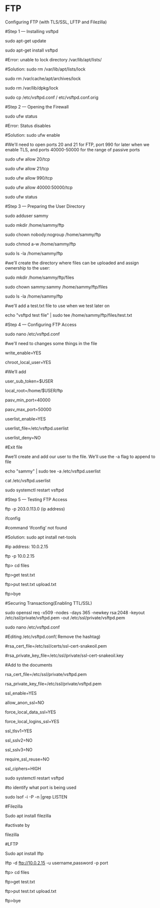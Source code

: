 # FTP
Configuring FTP (with TLS/SSL, LFTP and Filezilla)

#Step 1 — Installing vsftpd

sudo apt-get update

sudo apt-get install vsftpd

#Error: unable to lock directory /var/lib/apt/lists/

#Solution: sudo rm /var/lib/apt/lists/lock

sudo rm /var/cache/apt/archives/lock

sudo rm /var/lib/dpkg/lock

sudo cp /etc/vsftpd.conf / etc/vsftpd.conf.orig

#Step 2 — Opening the Firewall

sudo ufw status

#Error: Status disables

#Solution: sudo ufw enable

#We'll need to open ports 20 and 21 for FTP, port 990 for later when we enable TLS, and ports 40000-50000 for the range of passive 
ports

sudo ufw allow 20/tcp

sudo ufw allow 21/tcp

sudo ufw allow 990/tcp

sudo ufw allow 40000:50000/tcp

sudo ufw status

#Step 3 — Preparing the User Directory

sudo adduser sammy

sudo mkdir /home/sammy/ftp

sudo chown nobody:nogroup /home/sammy/ftp

sudo chmod a-w /home/sammy/ftp

sudo ls -la /home/sammy/ftp

#we'll create the directory where files can be uploaded and assign ownership to the user:

sudo mkdir /home/sammy/ftp/files

sudo chown sammy:sammy /home/sammy/ftp/files

sudo ls -la /home/sammy/ftp

#we'll add a test.txt file to use when we test later on

echo "vsftpd test file" | sudo tee /home/sammy/ftp/files/test.txt

#Step 4 — Configuring FTP Access

sudo nano /etc/vsftpd.conf

#we'll need to changes some things in the file

write_enable=YES

chroot_local_user=YES

#We’ll add

user_sub_token=$USER

local_root=/home/$USER/ftp

pasv_min_port=40000

pasv_max_port=50000

userlist_enable=YES

userlist_file=/etc/vsftpd.userlist

userlist_deny=NO

#Exit file

#we’ll create and add our user to the file. We'll use the -a flag to append to file

echo "sammy" | sudo tee -a /etc/vsftpd.userlist

cat /etc/vsftpd.userlist

sudo systemctl restart vsftpd

#Step 5 — Testing FTP Access

ftp -p 203.0.113.0 (ip address)

ifconfig 

#command ‘ifconfig’ not found

#Solution: sudo apt install net-tools

#ip address: 10.0.2.15

ftp -p 10.0.2.15

ftp> cd files

ftp>get test.txt

ftp>put test.txt upload.txt

ftp>bye

#Securing Transactiong(Enabling TTL/SSL)

sudo openssl req -x509 -nodes -days 365 -newkey rsa:2048 -keyout /etc/ssl/private/vsftpd.pem -out /etc/ssl/private/vsftpd.pem

sudo nano /etc/vsftpd.conf

#Editing /etc/vsftpd.conf( Remove the hashtag)

#rsa_cert_file=/etc/ssl/certs/ssl-cert-snakeoil.pem

#rsa_private_key_file=/etc/ssl/private/ssl-cert-snakeoil.key

#Add to the documents

rsa_cert_file=/etc/ssl/private/vsftpd.pem

rsa_private_key_file=/etc/ssl/private/vsftpd.pem

ssl_enable=YES

allow_anon_ssl=NO

force_local_data_ssl=YES

force_local_logins_ssl=YES

ssl_tlsv1=YES

ssl_sslv2=NO

ssl_sslv3=NO

require_ssl_reuse=NO

ssl_ciphers=HIGH

sudo systemctl restart vsftpd

#to identify what port is being used

sudo lsof -i -P -n |grep LISTEN


#Filezilla

Sudo apt install filezilla

#activate by

filezilla


#LFTP

Sudo apt install lftp

lftp -d ftp://10.0.2.15 -u username,password -p port

ftp> cd files

ftp>get test.txt

ftp>put test.txt upload.txt

ftp>bye

